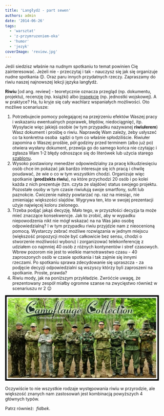 ```yaml
---
title: 'Langłydż - part sewen'
authors: admin
date: '2014-06-26'
tags:
  - 'warsztat'
  - 'z-przymruzeniem-oka'
  - 'humor'
  - 'jezyk'
coverImage: 'review.jpg'
---
```


Jeśli siedzisz właśnie na nudnym spotkaniu to temat powinien Cię zainteresować.
Jeżeli nie - przeczytaj i tak - nauczysz się jak się organizuje nudne spotkania
😊. Oraz paru innych przydatnych rzeczy. Zapraszamy do riwiu naszej najnowszej
lekcji języka langłydż.

<!--truncate-->

**Riwiu** \[od ang. review\] - teoretycznie oznacza przegląd (np. dokumentu,
projektu), recenzję (np. książki) albo
[inspekcję](http://pl.wikipedia.org/wiki/Inspekcja) (np. jednostki wojskowej). A
w praktyce? Ha, tu kryje się cały wachlarz wspaniałych możliwości. Oto możliwe
scenariusze:

1. Potrzebujecie pomocy polegającej na przejrzeniu efektów Waszej pracy i
   wskazaniu ewentualnych poprawek, błędów, niedociągnięć, itp. Wysyłacie więc
   jakiejś osobie (w tym przypadku nazywanej **riwiułerem**) Wasz dokument i
   prośbę o riwiu. Naprawdę Wam zależy, żeby usłyszeć co ta konkretna osoba
    sądzi o tym co właśnie spłodziliście. Riwiułer zapomina o Waszej prośbie,
   pół godziny przed terminem (albo już po) otwiera wysłany dokument, przewija
   go do samego końca nie czytając i zgłasza Wam 1-2 błędy odnoszące się do
   literówek lub użycia starego
   [szablonu](http://techwriter.pl/procedury-i-szablony/).
2. Wysoko postawiony menedżer odpowiedzialny za pracę kilkudziesięciu osób chce
   im pokazać jak bardzo interesuje się ich pracą i chwilę poudawać, że wie o co
   w tym wszystkim chodzi. Organizuje więc spotkanie (**prodżekts riwiu**), na
   które przychodzi 20 osób i po kolei każda z nich prezentuje (tzn. czyta ze
   slajdów) status swojego projektu. Pozostałe osoby w tym czasie riwiułują
   swoje smartfony, sufit lub paznokcie. Ćwiczenie należy powtarzać np. raz na
   miesiąc, nie zmieniając większości slajdów. Wygrywa ten, kto w swojej
   prezentacji użyje najwięcej koloru zielonego.
3. Trzeba podjąć jakąś decyzję. Mało tego, w przyszłości decyzja ta może mieć
   znaczące konsekwencje. Jak to zrobić, aby w wypadku niepowodzenia nikt nie
   mógł wskazać na na Was jako osobę odpowiedzialną? I w tym przypadku riwiu
   przyjdzie nam z nieocenioną pomocą. Wystarczy zebrać możliwe rozwiązania w
   jednym miejscu (większość propozycji może być całkowicie bez sensu, chodzi o
   stworzenie możliwości wyboru) i zorganizować telekonferencję z udziałem co
   najmniej 40 osób z różnych kontynentów i stref czasowych. Wbrew pozorom nie
   jest to wielkie marnotrawstwo czasu - 40 zaproszonych osób w czasie spotkania
   i tak zajmie się innymi rzeczami. Po spotkaniu sprawa zdecydowanie się
   upraszcza - za podjęcie decyzji odpowiedzialni są wszyscy którzy byli
   zaproszeni na spotkanie. Proste, prawda?
4. Riwiu mody, jak na poniższym przykładzie. Zwróćcie uwagę, że prezentowany
   zespół miałby ogromne szanse na zwycięstwo również w scenariuszu nr 2 😉

![rewia_mody](images/rewia_mody.jpg)

Oczywiście to nie wszystkie rodzaje występowania riwiu w przyrodzie, ale
większość znanych nam zastosowań jest kombinacją powyższych 4 głównych typów.

Patrz również:  *fidbek*.
